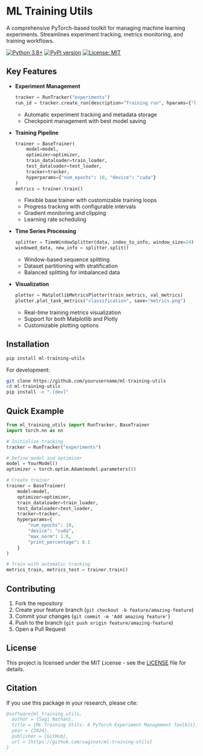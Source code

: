 # ML Training Utils

A comprehensive PyTorch-based toolkit for managing machine learning experiments. Streamlines experiment tracking, metrics monitoring, and training workflows.

[![Python 3.8+](https://img.shields.io/badge/python-3.8+-blue.svg)](https://www.python.org/downloads/)
[![PyPI version](https://badge.fury.io/py/ml-training-utils.svg)](https://badge.fury.io/py/ml-training-utils)
[![License: MIT](https://img.shields.io/badge/License-MIT-yellow.svg)](https://opensource.org/licenses/MIT)

## Key Features

- **Experiment Management**
  ```python
  tracker = RunTracker("experiments")
  run_id = tracker.create_run(description="Training run", hparams={"lr": 0.001})
  ```
  - Automatic experiment tracking and metadata storage
  - Checkpoint management with best model saving


- **Training Pipeline**
  ```python
  trainer = BaseTrainer(
      model=model,
      optimizer=optimizer,
      train_dataloader=train_loader,
      test_dataloader=test_loader,
      tracker=tracker,
      hyperparams={"num_epochs": 10, "device": "cuda"}
  )
  metrics = trainer.train()
  ```
  - Flexible base trainer with customizable training loops
  - Progress tracking with configurable intervals
  - Gradient monitoring and clipping
  - Learning rate scheduling

- **Time Series Processing**
  ```python
  splitter = TimeWindowSplitter(data, index_to_info, window_size=24)
  windowed_data, new_info = splitter.split()
  ```
  - Window-based sequence splitting
  - Dataset partitioning with stratification
  - Balanced splitting for imbalanced data

- **Visualization**
  ```python
  plotter = MatplotlibMetricsPlotter(train_metrics, val_metrics)
  plotter.plot_task_metrics("classification", save="metrics.png")
  ```
  - Real-time training metrics visualization
  - Support for both Matplotlib and Plotly
  - Customizable plotting options

## Installation

```bash
pip install ml-training-utils
```

For development:
```bash
git clone https://github.com/yourusername/ml-training-utils
cd ml-training-utils
pip install -e ".[dev]"
```

## Quick Example

```python
from ml_training_utils import RunTracker, BaseTrainer
import torch.nn as nn

# Initialize tracking
tracker = RunTracker("experiments")

# Define model and optimizer
model = YourModel()
optimizer = torch.optim.Adam(model.parameters())

# Create trainer
trainer = BaseTrainer(
    model=model,
    optimizer=optimizer,
    train_dataloader=train_loader,
    test_dataloader=test_loader,
    tracker=tracker,
    hyperparams={
        "num_epochs": 10,
        "device": "cuda",
        "max_norm": 1.0,
        "print_percentage": 0.1
    }
)

# Train with automatic tracking
metrics_train, metrics_test = trainer.train()
```

## Contributing

1. Fork the repository
2. Create your feature branch (`git checkout -b feature/amazing-feature`)
3. Commit your changes (`git commit -m 'Add amazing feature'`)
4. Push to the branch (`git push origin feature/amazing-feature`)
5. Open a Pull Request

## License

This project is licensed under the MIT License - see the [LICENSE](LICENSE) file for details.

## Citation

If you use this package in your research, please cite:

```bibtex
@software{ml_training_utils,
  author = {Sagi Nathan},
  title = {ML Training Utils: A PyTorch Experiment Management Toolkit},
  year = {2024},
  publisher = {GitHub},
  url = {https://github.com/saginat/ml-training-utils}
}
```